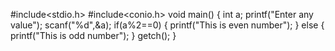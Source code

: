 #include<stdio.h>
#include<conio.h>
void main()
{
int a;
printf("Enter any value");
scanf("%d",&a);
  if(a%2==0)
  { 
  printf("This is even number");
  }
  else
  {
  printf("This is odd  number");
  }
getch();
}
  
